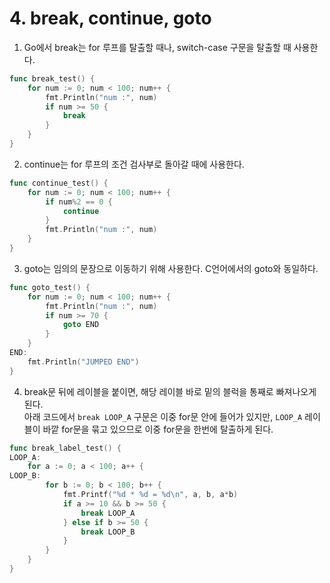 # 4. break, continue, goto

1. Go에서 break는 for 루프를 탈출할 때나, switch-case 구문을 탈출할 때 사용한다.

```go
func break_test() {
	for num := 0; num < 100; num++ {
		fmt.Println("num :", num)
		if num >= 50 {
			break
		}
	}
}
```

2. continue는 for 루프의 조건 검사부로 돌아갈 때에 사용한다.

```go
func continue_test() {
	for num := 0; num < 100; num++ {
		if num%2 == 0 {
			continue
		}
		fmt.Println("num :", num)
	}
}
```

3. goto는 임의의 문장으로 이동하기 위해 사용한다. C언어에서의 goto와 동일하다.

```go
func goto_test() {
	for num := 0; num < 100; num++ {
		fmt.Println("num :", num)
		if num >= 70 {
			goto END
		}
	}
END:
	fmt.Println("JUMPED END")
}
```

4. break문 뒤에 레이블을 붙이면, 해당 레이블 바로 밑의 블럭을 통째로 빠져나오게 된다.\
아래 코드에서 `break LOOP_A` 구문은 이중 for문 안에 들어가 있지만, `LOOP_A` 레이블이 바깥 for문을 묶고 있으므로 이중 for문을 한번에 탈출하게 된다.

```go
func break_label_test() {
LOOP_A:
	for a := 0; a < 100; a++ {
LOOP_B:
		for b := 0; b < 100; b++ {
			fmt.Printf("%d * %d = %d\n", a, b, a*b)
			if a >= 10 && b >= 50 {
				break LOOP_A
			} else if b >= 50 {
				break LOOP_B
			}
		}
	}
}
```



